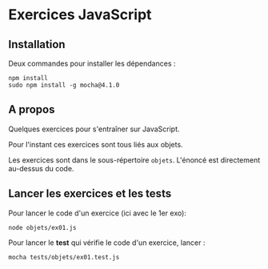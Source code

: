 # Exercices JavaScript

## Installation

Deux commandes pour installer les dépendances :

    npm install
    sudo npm install -g mocha@4.1.0

## A propos
Quelques exercices pour s'entraîner sur JavaScript.

Pour l'instant ces exercices sont tous liés aux objets.

Les exercices sont dans le sous-répertoire `objets`. L'énoncé est directement au-dessus du code.

## Lancer les exercices et les tests

Pour lancer le code d'un exercice (ici avec le 1er exo):

    node objets/ex01.js

Pour lancer le **test** qui vérifie le code d'un exercice, lancer :

    mocha tests/objets/ex01.test.js